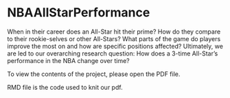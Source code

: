 # NBAAllStarPerformance
When in their career does an All-Star hit their prime? How do they compare to their rookie-selves or other All-Stars? What parts of the game do players improve the most on and how are specific positions affected? Ultimately, we are led to our overarching research question: How does a 3-time All-Star’s performance in the NBA change over time?

To view the contents of the project, please open the PDF file.

RMD file is the code used to knit our pdf.
